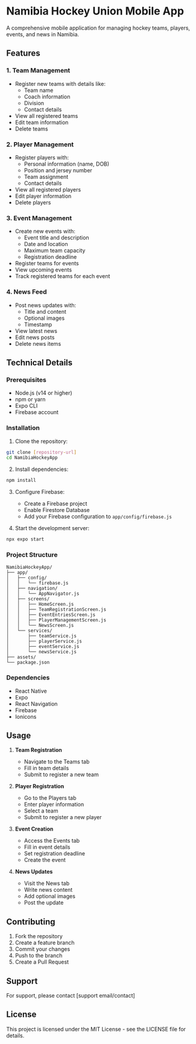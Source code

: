 # Namibia Hockey Union Mobile App

A comprehensive mobile application for managing hockey teams, players, events, and news in Namibia.

## Features

### 1. Team Management
- Register new teams with details like:
  - Team name
  - Coach information
  - Division
  - Contact details
- View all registered teams
- Edit team information
- Delete teams

### 2. Player Management
- Register players with:
  - Personal information (name, DOB)
  - Position and jersey number
  - Team assignment
  - Contact details
- View all registered players
- Edit player information
- Delete players

### 3. Event Management
- Create new events with:
  - Event title and description
  - Date and location
  - Maximum team capacity
  - Registration deadline
- Register teams for events
- View upcoming events
- Track registered teams for each event

### 4. News Feed
- Post news updates with:
  - Title and content
  - Optional images
  - Timestamp
- View latest news
- Edit news posts
- Delete news items

## Technical Details

### Prerequisites
- Node.js (v14 or higher)
- npm or yarn
- Expo CLI
- Firebase account

### Installation

1. Clone the repository:
```bash
git clone [repository-url]
cd NamibiaHockeyApp
```

2. Install dependencies:
```bash
npm install
```

3. Configure Firebase:
   - Create a Firebase project
   - Enable Firestore Database
   - Add your Firebase configuration to `app/config/firebase.js`

4. Start the development server:
```bash
npx expo start
```

### Project Structure
```
NamibiaHockeyApp/
├── app/
│   ├── config/
│   │   └── firebase.js
│   ├── navigation/
│   │   └── AppNavigator.js
│   ├── screens/
│   │   ├── HomeScreen.js
│   │   ├── TeamRegistrationScreen.js
│   │   ├── EventEntriesScreen.js
│   │   ├── PlayerManagementScreen.js
│   │   └── NewsScreen.js
│   └── services/
│       ├── teamService.js
│       ├── playerService.js
│       ├── eventService.js
│       └── newsService.js
├── assets/
└── package.json
```

### Dependencies
- React Native
- Expo
- React Navigation
- Firebase
- Ionicons

## Usage

1. **Team Registration**
   - Navigate to the Teams tab
   - Fill in team details
   - Submit to register a new team

2. **Player Registration**
   - Go to the Players tab
   - Enter player information
   - Select a team
   - Submit to register a new player

3. **Event Creation**
   - Access the Events tab
   - Fill in event details
   - Set registration deadline
   - Create the event

4. **News Updates**
   - Visit the News tab
   - Write news content
   - Add optional images
   - Post the update

## Contributing

1. Fork the repository
2. Create a feature branch
3. Commit your changes
4. Push to the branch
5. Create a Pull Request

## Support

For support, please contact [support email/contact]

## License

This project is licensed under the MIT License - see the LICENSE file for details.
